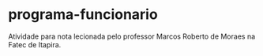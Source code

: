 # programa-funcionario

Atividade para nota lecionada pelo professor Marcos Roberto de Moraes na Fatec de Itapira.
